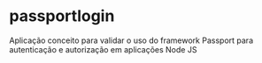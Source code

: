 # passportlogin
Aplicação conceito para validar o uso do framework Passport para autenticação e autorização em aplicações Node JS
